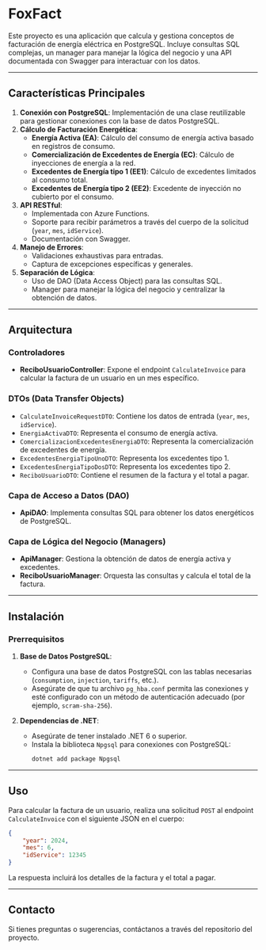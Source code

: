 # FoxFact

Este proyecto es una aplicación que calcula y gestiona conceptos de facturación de energía eléctrica en PostgreSQL. Incluye consultas SQL complejas, un manager para manejar la lógica del negocio y una API documentada con Swagger para interactuar con los datos.

---

## Características Principales

1. **Conexión con PostgreSQL**: Implementación de una clase reutilizable para gestionar conexiones con la base de datos PostgreSQL.
2. **Cálculo de Facturación Energética**:
   - **Energía Activa (EA)**: Cálculo del consumo de energía activa basado en registros de consumo.
   - **Comercialización de Excedentes de Energía (EC)**: Cálculo de inyecciones de energía a la red.
   - **Excedentes de Energía tipo 1 (EE1)**: Cálculo de excedentes limitados al consumo total.
   - **Excedentes de Energía tipo 2 (EE2)**: Excedente de inyección no cubierto por el consumo.
3. **API RESTful**:
   - Implementada con Azure Functions.
   - Soporte para recibir parámetros a través del cuerpo de la solicitud (`year`, `mes`, `idService`).
   - Documentación con Swagger.
4. **Manejo de Errores**:
   - Validaciones exhaustivas para entradas.
   - Captura de excepciones específicas y generales.
5. **Separación de Lógica**:
   - Uso de DAO (Data Access Object) para las consultas SQL.
   - Manager para manejar la lógica del negocio y centralizar la obtención de datos.

---

## Arquitectura

### Controladores
- **ReciboUsuarioController**: Expone el endpoint `CalculateInvoice` para calcular la factura de un usuario en un mes específico.

### DTOs (Data Transfer Objects)
- `CalculateInvoiceRequestDTO`: Contiene los datos de entrada (`year`, `mes`, `idService`).
- `EnergiaActivaDTO`: Representa el consumo de energía activa.
- `ComercializacionExcedentesEnergiaDTO`: Representa la comercialización de excedentes de energía.
- `ExcedentesEnergiaTipoUnoDTO`: Representa los excedentes tipo 1.
- `ExcedentesEnergiaTipoDosDTO`: Representa los excedentes tipo 2.
- `ReciboUsuarioDTO`: Contiene el resumen de la factura y el total a pagar.

### Capa de Acceso a Datos (DAO)
- **ApiDAO**: Implementa consultas SQL para obtener los datos energéticos de PostgreSQL.

### Capa de Lógica del Negocio (Managers)
- **ApiManager**: Gestiona la obtención de datos de energía activa y excedentes.
- **ReciboUsuarioManager**: Orquesta las consultas y calcula el total de la factura.

---

## Instalación

### Prerrequisitos

1. **Base de Datos PostgreSQL**:
   - Configura una base de datos PostgreSQL con las tablas necesarias (`consumption`, `injection`, `tariffs`, etc.).
   - Asegúrate de que tu archivo `pg_hba.conf` permita las conexiones y esté configurado con un método de autenticación adecuado (por ejemplo, `scram-sha-256`).

2. **Dependencias de .NET**:
   - Asegúrate de tener instalado .NET 6 o superior.
   - Instala la biblioteca `Npgsql` para conexiones con PostgreSQL:
     ```bash
     dotnet add package Npgsql
     ```

---

## Uso

Para calcular la factura de un usuario, realiza una solicitud `POST` al endpoint `CalculateInvoice` con el siguiente JSON en el cuerpo:

```json
{
    "year": 2024,
    "mes": 6,
    "idService": 12345
}
```

La respuesta incluirá los detalles de la factura y el total a pagar.

---

## Contacto
Si tienes preguntas o sugerencias, contáctanos a través del repositorio del proyecto.


